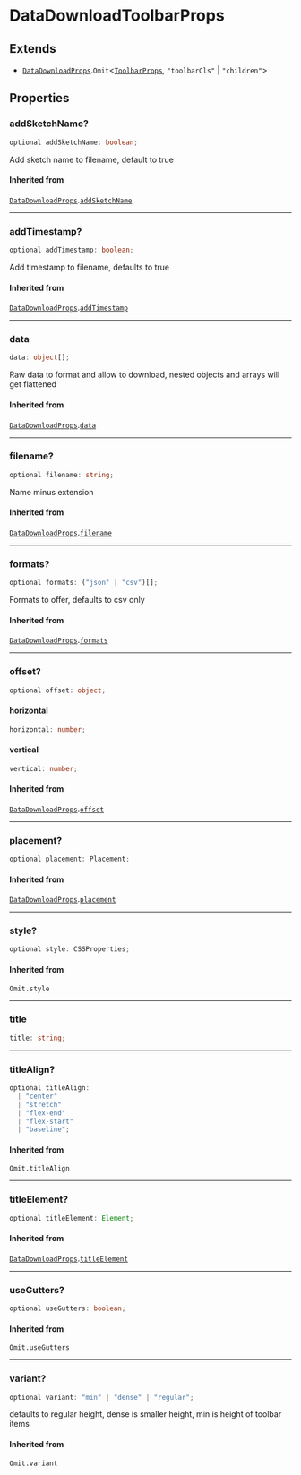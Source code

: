 # DataDownloadToolbarProps

## Extends

- [`DataDownloadProps`](DataDownloadProps.md).`Omit`\<[`ToolbarProps`](ToolbarProps.md), `"toolbarCls"` \| `"children"`\>

## Properties

### addSketchName?

```ts
optional addSketchName: boolean;
```

Add sketch name to filename, default to true

#### Inherited from

[`DataDownloadProps`](DataDownloadProps.md).[`addSketchName`](DataDownloadProps.md#addsketchname)

---

### addTimestamp?

```ts
optional addTimestamp: boolean;
```

Add timestamp to filename, defaults to true

#### Inherited from

[`DataDownloadProps`](DataDownloadProps.md).[`addTimestamp`](DataDownloadProps.md#addtimestamp)

---

### data

```ts
data: object[];
```

Raw data to format and allow to download, nested objects and arrays will get flattened

#### Inherited from

[`DataDownloadProps`](DataDownloadProps.md).[`data`](DataDownloadProps.md#data)

---

### filename?

```ts
optional filename: string;
```

Name minus extension

#### Inherited from

[`DataDownloadProps`](DataDownloadProps.md).[`filename`](DataDownloadProps.md#filename)

---

### formats?

```ts
optional formats: ("json" | "csv")[];
```

Formats to offer, defaults to csv only

#### Inherited from

[`DataDownloadProps`](DataDownloadProps.md).[`formats`](DataDownloadProps.md#formats)

---

### offset?

```ts
optional offset: object;
```

#### horizontal

```ts
horizontal: number;
```

#### vertical

```ts
vertical: number;
```

#### Inherited from

[`DataDownloadProps`](DataDownloadProps.md).[`offset`](DataDownloadProps.md#offset)

---

### placement?

```ts
optional placement: Placement;
```

#### Inherited from

[`DataDownloadProps`](DataDownloadProps.md).[`placement`](DataDownloadProps.md#placement)

---

### style?

```ts
optional style: CSSProperties;
```

#### Inherited from

`Omit.style`

---

### title

```ts
title: string;
```

---

### titleAlign?

```ts
optional titleAlign:
  | "center"
  | "stretch"
  | "flex-end"
  | "flex-start"
  | "baseline";
```

#### Inherited from

`Omit.titleAlign`

---

### titleElement?

```ts
optional titleElement: Element;
```

#### Inherited from

[`DataDownloadProps`](DataDownloadProps.md).[`titleElement`](DataDownloadProps.md#titleelement)

---

### useGutters?

```ts
optional useGutters: boolean;
```

#### Inherited from

`Omit.useGutters`

---

### variant?

```ts
optional variant: "min" | "dense" | "regular";
```

defaults to regular height, dense is smaller height, min is height of toolbar items

#### Inherited from

`Omit.variant`
